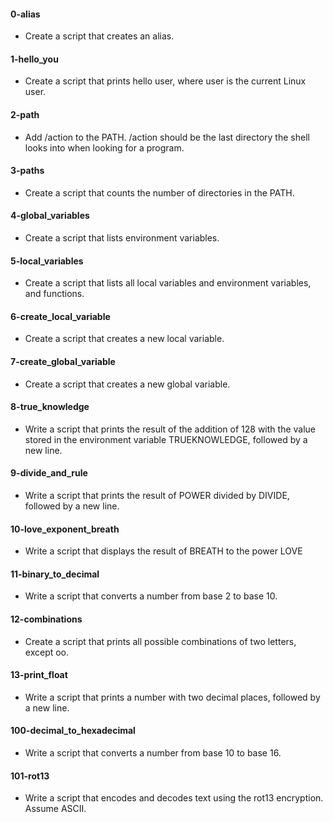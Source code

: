 #### 0-alias
* Create a script that creates an alias.

#### 1-hello_you
* Create a script that prints hello user, where user is the current Linux user.

#### 2-path
* Add /action to the PATH. /action should be the last directory the shell looks into when looking for a program.

#### 3-paths
* Create a script that counts the number of directories in the PATH.

#### 4-global_variables
* Create a script that lists environment variables.

#### 5-local_variables
* Create a script that lists all local variables and environment variables, and functions.

#### 6-create_local_variable
* Create a script that creates a new local variable.

#### 7-create_global_variable
* Create a script that creates a new global variable.

#### 8-true_knowledge
* Write a script that prints the result of the addition of 128 with the value stored in the environment variable TRUEKNOWLEDGE, followed by a new line.

#### 9-divide_and_rule
* Write a script that prints the result of POWER divided by DIVIDE, followed by a new line.

#### 10-love_exponent_breath
* Write a script that displays the result of BREATH to the power LOVE

#### 11-binary_to_decimal
* Write a script that converts a number from base 2 to base 10.

#### 12-combinations
* Create a script that prints all possible combinations of two letters, except oo.

#### 13-print_float
* Write a script that prints a number with two decimal places, followed by a new line.

#### 100-decimal_to_hexadecimal
* Write a script that converts a number from base 10 to base 16.

#### 101-rot13
* Write a script that encodes and decodes text using the rot13 encryption. Assume ASCII.

